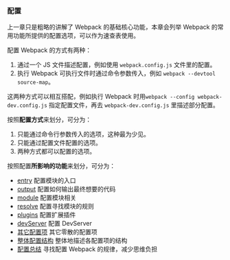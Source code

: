 ### 配置
上一章只是粗略的讲解了 Webpack 的基础核心功能，本章会列举 Webpack 的常用功能所提供的配置选项，可以作为速查表使用。

配置 Webpack 的方式有两种：
1. 通过一个 JS 文件描述配置，例如使用 `webpack.config.js` 文件里的配置。
2. 执行 Webpack 可执行文件时通过命令参数传入，例如 `webpack --devtool source-map`。

这两种方式可以相互搭配，例如执行 Webpack 时用`webpack --config webpack-dev.config.js` 指定配置文件，再去 `webpack-dev.config.js` 里描述部分配置。

按照**配置方式**来划分，可分为：
1. 只能通过命令行参数传入的选项，这种最为少见。
2. 只能通过配置文件配置的选项。
3. 两种方式都可以配置的选项。

按照配置**所影响的功能**来划分，可分为：
- [entry](entry.md) 配置模块的入口
- [output](output.md) 配置如何输出最终想要的代码
- [module](module.md) 配置模块相关
- [resolve](resolve.md) 配置寻找模块的规则
- [plugins](plugins.md) 配置扩展插件
- [devServer](devServer.md) 配置 DevServer
- [其它配置项](其它配置项.md) 其它零散的配置项
- [整体配置结构](整体配置结构.md) 整体地描述各配置项的结构
- [配置总结](配置总结.md) 寻找配置 Webpack 的规律，减少思维负担
